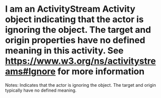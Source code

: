 I am an ActivityStream Activity object indicating that the actor is ignoring the object. The target and origin properties have no defined meaning in this activity. See https://www.w3.org/ns/activitystreams#Ignore for more information
==========
 Notes: 
              Indicates that the actor is ignoring the
              object. The target and
              origin typically have no defined meaning.
             
